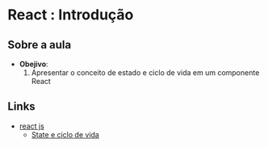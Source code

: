 # React : Introdução

## Sobre a aula

- **Obejivo**:
  1. Apresentar o conceito de estado e ciclo de vida em um componente React

## Links

- [react js](https://pt-br.reactjs.org/)
  - [State e ciclo de vida](https://pt-br.reactjs.org/docs/state-and-lifecycle.html)
